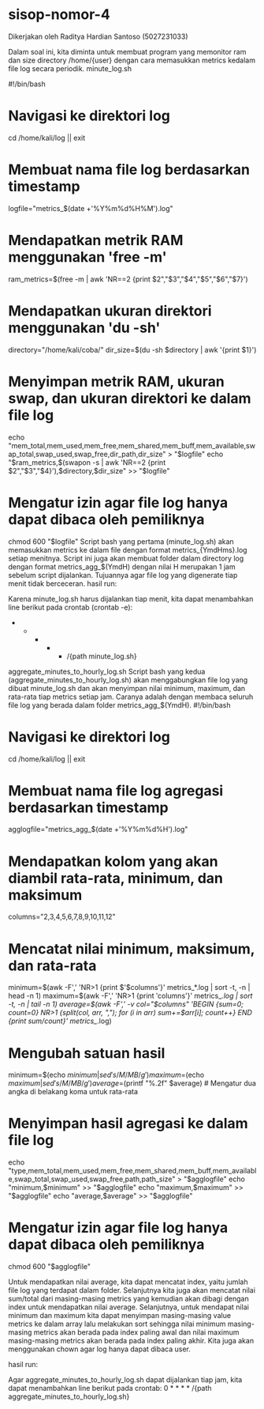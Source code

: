# sisop-nomor-4

Dikerjakan oleh Raditya Hardian Santoso (5027231033)

Dalam soal ini, kita diminta untuk membuat program yang memonitor ram dan size directory /home/{user} dengan cara memasukkan metrics kedalam file log secara periodik.
minute_log.sh

#!/bin/bash

# Navigasi ke direktori log
cd /home/kali/log || exit

# Membuat nama file log berdasarkan timestamp
logfile="metrics_$(date +'%Y%m%d%H%M').log"

# Mendapatkan metrik RAM menggunakan 'free -m'
ram_metrics=$(free -m | awk 'NR==2 {print $2","$3","$4","$5","$6","$7}')

# Mendapatkan ukuran direktori menggunakan 'du -sh'
directory="/home/kali/coba/"
dir_size=$(du -sh $directory | awk '{print $1}')

# Menyimpan metrik RAM, ukuran swap, dan ukuran direktori ke dalam file log
echo "mem_total,mem_used,mem_free,mem_shared,mem_buff,mem_available,swap_total,swap_used,swap_free,dir_path,dir_size" > "$logfile"
echo "$ram_metrics,$(swapon -s | awk 'NR==2 {print $2","$3","$4}'),$directory,$dir_size" >> "$logfile"

# Mengatur izin agar file log hanya dapat dibaca oleh pemiliknya
chmod 600 "$logfile"
Script bash yang pertama (minute_log.sh) akan memasukkan metrics ke dalam file dengan format metrics_{YmdHms}.log setiap menitnya. Script ini juga akan membuat folder dalam directory log dengan format metrics_agg_$(YmdH) dengan nilai H merupakan 1 jam sebelum script dijalankan. Tujuannya agar file log yang digenerate tiap menit tidak berceceran. hasil run:

Karena minute_log.sh harus dijalankan tiap menit, kita dapat menambahkan line berikut pada crontab (crontab -e):
* * * * * /{path minute_log.sh}

aggregate_minutes_to_hourly_log.sh
Script bash yang kedua (aggregate_minutes_to_hourly_log.sh) akan menggabungkan file log yang dibuat minute_log.sh dan akan menyimpan nilai minimum, maximum, dan rata-rata tiap metrics setiap jam. Caranya adalah dengan membaca seluruh file log yang berada dalam folder metrics_agg_$(YmdH).
#!/bin/bash

# Navigasi ke direktori log
cd /home/kali/log || exit

# Membuat nama file log agregasi berdasarkan timestamp
agglogfile="metrics_agg_$(date +'%Y%m%d%H').log"

# Mendapatkan kolom yang akan diambil rata-rata, minimum, dan maksimum
columns="2,3,4,5,6,7,8,9,10,11,12"

# Mencatat nilai minimum, maksimum, dan rata-rata
minimum=$(awk -F',' 'NR>1 {print $'$columns'}' metrics_*.log | sort -t, -n | head -n 1)
maximum=$(awk -F',' 'NR>1 {print $'$columns'}' metrics_*.log | sort -t, -n | tail -n 1)
average=$(awk -F',' -v col="$columns" 'BEGIN {sum=0; count=0} NR>1 {split(col, arr, ","); for (i in arr) sum+=$arr[i]; count++} END {print sum/count}' metrics_*.log)

# Mengubah satuan hasil
minimum=$(echo $minimum | sed 's/M/ MB/g')
maximum=$(echo $maximum | sed 's/M/ MB/g')
average=$(printf "%.2f" $average) # Mengatur dua angka di belakang koma untuk rata-rata

# Menyimpan hasil agregasi ke dalam file log
echo "type,mem_total,mem_used,mem_free,mem_shared,mem_buff,mem_available,swap_total,swap_used,swap_free,path,path_size" > "$agglogfile"
echo "minimum,$minimum" >> "$agglogfile"
echo "maximum,$maximum" >> "$agglogfile"
echo "average,$average" >> "$agglogfile"

# Mengatur izin agar file log hanya dapat dibaca oleh pemiliknya
chmod 600 "$agglogfile"


Untuk mendapatkan nilai average, kita dapat mencatat index, yaitu jumlah file log yang terdapat dalam folder. Selanjutnya kita juga akan mencatat nilai sum/total dari masing-masing metrics yang kemudian akan dibagi dengan index untuk mendapatkan nilai average.
Selanjutnya, untuk mendapat nilai minimum dan maximum kita dapat menyimpan masing-masing value metrics ke dalam array lalu melakukan sort sehingga nilai minimum masing-masing metrics akan berada pada index paling awal dan nilai maximum masing-masing metrics akan berada pada index paling akhir. Kita juga akan menggunakan chown agar log hanya dapat dibaca user.


hasil run:

Agar aggregate_minutes_to_hourly_log.sh dapat dijalankan tiap jam, kita dapat menambahkan line berikut pada crontab:
0 * * * * /{path aggregate_minutes_to_hourly_log.sh}


